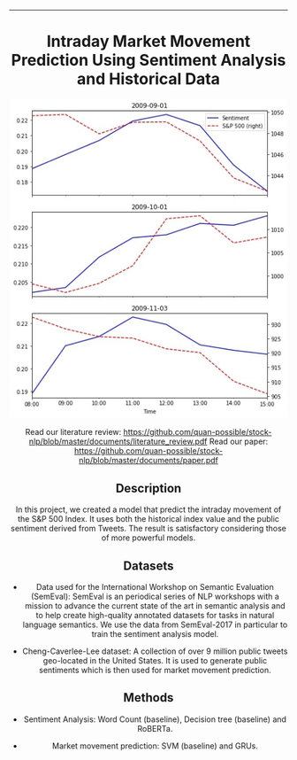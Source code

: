 ---

<div align="center">    
 
# Intraday Market Movement Prediction Using Sentiment Analysis and Historical Data
 ![alt text](https://github.com/quan-possible/stock-nlp/blob/master/documents/stonks.jpg)
 
 Read our literature review: https://github.com/quan-possible/stock-nlp/blob/master/documents/literature_review.pdf
 Read our paper: https://github.com/quan-possible/stock-nlp/blob/master/documents/paper.pdf
 
## Description   
In this project, we created a model that predict the intraday movement of the S&P 500 Index. It uses both the historical index value and the public sentiment derived from Tweets. The result is satisfactory considering those of more powerful models.

## Datasets

- Data used for the International Workshop on Semantic Evaluation (SemEval): SemEval is an periodical series of NLP workshops with a mission to advance the current state of the art in semantic analysis and to help create high-quality annotated datasets for tasks in natural language semantics. We use the data from SemEval-2017 in particular to train the sentiment analysis model.

- Cheng-Caverlee-Lee dataset: A collection of over 9 million public tweets geo-located in the United States. It is used to generate public sentiments which is then used for market movement prediction.

## Methods

- Sentiment Analysis: Word Count (baseline), Decision tree (baseline) and RoBERTa.

- Market movement prediction: SVM (baseline) and GRUs.






